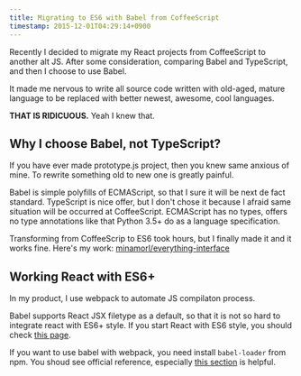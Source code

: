 ```yaml
---
title: Migrating to ES6 with Babel from CoffeeScript
timestamp: 2015-12-01T04:29:14+0900
---
```

Recently I decided to migrate my React projects from CoffeeScript to another alt JS. After some consideration, comparing Babel and TypeScript, and then I choose to use Babel. 

It made me nervous to write all source code written with old-aged, mature language to be replaced with better newest, awesome, cool languages.

**THAT IS RIDICUOUS.** Yeah I knew that. 

## Why I choose Babel, not TypeScript?

If you have ever made prototype.js project, then you knew same anxious of mine. To rewrite something old to new one is greatly painful.

Babel is simple polyfills of ECMAScript, so that I sure it will be next de fact standard. TypeScript is nice offer, but I don't chose it because I afraid same situation will be occurred at CoffeeScript. ECMAScript has no types, offers no type annotations like that Python 3.5+ do as a language specification.

Transforming from CoffeeScrip to ES6 took hours, but I finally made it and it works fine. Here's my work: [minamorl/everything-interface](http://github.com/minamorl/everything-interface/)

## Working React with ES6+

In my product, I use webpack to automate JS compilaton process.

Babel supports React JSX filetype as a default, so that it is not so hard to integrate react with ES6+ style. If you start React with ES6 style, you should check [this page](https://facebook.github.io/react/docs/reusable-components.html#es6-classes).

If you want to use babel with webpack, you need install `babel-loader` from npm. You shoud see official reference, especially [this section](https://github.com/babel/babel-loader#options) is helpful.

